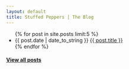 ```yaml
---
layout: default
title: Stuffed Peppers | The Blog
---
```


<article id="home">
  <!-- <h2>Posts</h2> -->
  <ul class="homelist posts">
    {% for post in site.posts limit:5 %}
      <li><span>{{ post.date | date_to_string }}</span> <a href="{{ post.url }}">{{ post.title }}</a></li>
    {% endfor %}
  </ul>

  <h4 class="center readmore"><a href="/archive.html">View all posts</a></h4>
  
</article>
